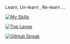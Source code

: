 Learn, Un-learn , Re-learn ...


[![My Skills](https://skillicons.dev/icons?i=js,html,css,nodejs,express,npm,postgres,react,redux,nextjs,rust,ubuntu,vercel,vim,taiwinds,mongodb,jest,ktor,graphql,deno,nestjs,godot)](https://skillicons.dev)

[![Top Langs](https://github-readme-stats.vercel.app/api/top-langs/?username=pratikpz&layout=pie)](https://github.com/anuraghazra/github-readme-stats)








[![GitHub Streak](https://streak-stats.demolab.com/?user=DenverCoder1&theme=dark)](https://git.io/streak-stats)

